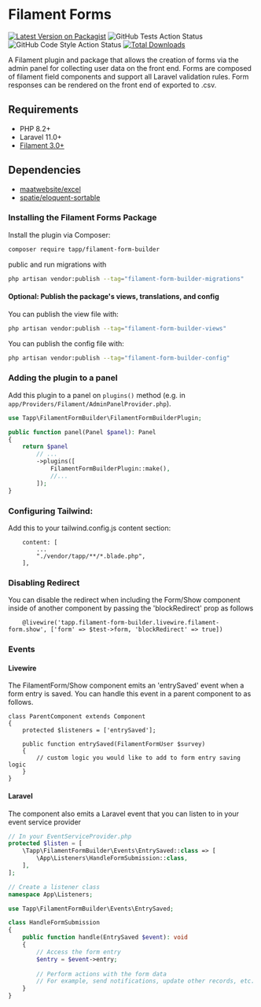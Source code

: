 # Filament Forms

[![Latest Version on Packagist](https://img.shields.io/packagist/v/tapp/filament-form-builder.svg?style=flat-square)](https://packagist.org/packages/tapp/filament-form-builder)
![GitHub Tests Action Status](https://github.com/TappNetwork/Filament-Form-Builder/actions/workflows/run-tests.yml/badge.svg)
![GitHub Code Style Action Status](https://github.com/TappNetwork/Filament-Form-Builder/actions/workflows/fix-php-code-style-issues.yml/badge.svg)
[![Total Downloads](https://img.shields.io/packagist/dt/tapp/filament-form-builder.svg?style=flat-square)](https://packagist.org/packages/tapp/filament-form-builder)

A Filament plugin and package that allows the creation of forms via the admin panel for collecting user data on the front end. Forms are composed of filament field components and support all Laravel validation rules. Form responses can be rendered on the front end of exported to .csv.

## Requirements

-   PHP 8.2+
-   Laravel 11.0+
-   [Filament 3.0+](https://github.com/laravel-filament/filament)

## Dependencies

-   [maatwebsite/excel](https://github.com/SpartnerNL/Laravel-Excel)
-   [spatie/eloquent-sortable](https://github.com/spatie/eloquent-sortable)

### Installing the Filament Forms Package

Install the plugin via Composer:

```bash
composer require tapp/filament-form-builder
```

public and run migrations with

```bash
php artisan vendor:publish --tag="filament-form-builder-migrations"
```

#### Optional: Publish the package's views, translations, and config

You can publish the view file with:

```bash
php artisan vendor:publish --tag="filament-form-builder-views"
```

You can publish the config file with:

```bash
php artisan vendor:publish --tag="filament-form-builder-config"
```

### Adding the plugin to a panel

Add this plugin to a panel on `plugins()` method (e.g. in `app/Providers/Filament/AdminPanelProvider.php`).

```php
use Tapp\FilamentFormBuilder\FilamentFormBuilderPlugin;

public function panel(Panel $panel): Panel
{
    return $panel
        // ...
        ->plugins([
            FilamentFormBuilderPlugin::make(),
            //...
        ]);
}
```

### Configuring Tailwind:

Add this to your tailwind.config.js content section:

```
    content: [
        ...
        "./vendor/tapp/**/*.blade.php",
    ],
```

### Disabling Redirect
You can disable the redirect when including the Form/Show component inside of another component by passing the 'blockRedirect' prop as follows
```
    @livewire('tapp.filament-form-builder.livewire.filament-form.show', ['form' => $test->form, 'blockRedirect' => true])
```

### Events
#### Livewire
The FilamentForm/Show component emits an 'entrySaved' event when a form entry is saved. You can handle this event in a parent component to as follows.
```
class ParentComponent extends Component
{
    protected $listeners = ['entrySaved'];

    public function entrySaved(FilamentFormUser $survey)
    {
        // custom logic you would like to add to form entry saving logic
    }
}

```

#### Laravel
The component also emits a Laravel event that you can listen to in your event service provider
```php
// In your EventServiceProvider.php
protected $listen = [
    \Tapp\FilamentFormBuilder\Events\EntrySaved::class => [
        \App\Listeners\HandleFormSubmission::class,
    ],
];

// Create a listener class
namespace App\Listeners;

use Tapp\FilamentFormBuilder\Events\EntrySaved;

class HandleFormSubmission
{
    public function handle(EntrySaved $event): void
    {
        // Access the form entry
        $entry = $event->entry;
        
        // Perform actions with the form data
        // For example, send notifications, update other records, etc.
    }
}
```


